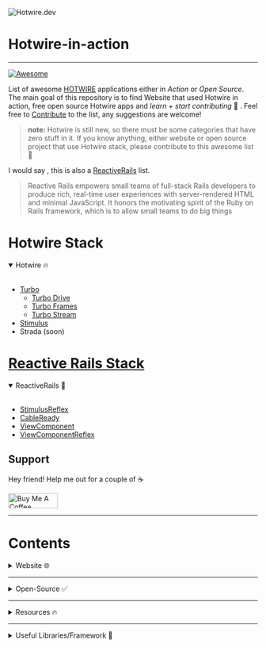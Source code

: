 ![Hotwire.dev](https://cdn.hashnode.com/res/hashnode/image/upload/v1612841200174/LWYzrzZWr.png)
# Hotwire-in-action
---

<p align="left">
<a href="https://github.com/sindresorhus/awesome"><img alt="Awesome" src="https://cdn.rawgit.com/sindresorhus/awesome/d7305f38d29fed78fa85652e3a63e154dd8e8829/media/badge.svg" /></a>

List of awesome [HOTWIRE](https://hotwire.dev/) applications either in *Action* or *Open Source*. The main goal of this repository is to find Website that used Hotwire in action, free open source Hotwire apps and *learn + start contributing* 🚀 . Feel free to [Contribute](https://github.com/asyraffff/Hotwire-in-action/blob/main/CONTRIBUTING.md) to the list, any suggestions are welcome!

> **note:** Hotwire is still new, so there must be some categories that have zero stuff in it. If you know anything, either website or open source project that use Hotwire stack, please contribute to this awesome list 🙏

I would say , this is also a [ReactiveRails](https://github.com/obie/guide-to-reactive-rails) list.
> Reactive Rails empowers small teams of full-stack Rails developers to produce rich, real-time user experiences with server-rendered HTML and minimal JavaScript. It honors the motivating spirit of the Ruby on Rails framework, which is to allow small teams to do big things

# Hotwire Stack

<details open>
<summary>Hotwire 🔥</summary>
<br>
  
- [Turbo](https://turbo.hotwire.dev/)
  - [Turbo Drive](https://turbo.hotwire.dev/handbook/drive)
  - [Turbo Frames](https://turbo.hotwire.dev/handbook/frames)
  - [Turbo Stream](https://turbo.hotwire.dev/handbook/streams)
- [Stimulus](https://stimulus.hotwire.dev/)
- Strada (soon)

</details>

# [Reactive Rails Stack](https://obie.medium.com/react-is-dead-long-live-reactive-rails-long-live-stimulusreflex-and-viewcomponent-cd061e2b0fe2)

<details open>
<summary>ReactiveRails 🚀</summary>
<br>
  
- [StimulusReflex](https://docs.stimulusreflex.com/)
- [CableReady](https://cableready.stimulusreflex.com/)
- [ViewComponent](https://github.com/github/view_component)
- [ViewComponentReflex](https://github.com/joshleblanc/view_component_reflex)

</details>

## Support
Hey friend! Help me out for a couple of ☕️

<a href="https://www.buymeacoffee.com/asyraff" target="_blank"><img src="https://cdn.buymeacoffee.com/buttons/v2/default-yellow.png" alt="Buy Me A Coffee" style="height: 30px !important;width: 100px !important;" ></a>

---

# Contents

<details>
<summary>Website 🌐</summary>
<br>
  
# Website

## a
- [allencompassingtrip.com](https://www.allencompassingtrip.com/)
- [alonetone](https://alonetone.com/)
- [askubuntu](https://askubuntu.com/)
- [audiotrails.io](https://audiotrails.io/)
## b
- [basecamp](https://basecamp.com/)
- [bookshop.org](https://bookshop.org/)
- [boxdrop.io](https://www.boxdrop.io/)
## c
- [chaosmage.app](https://chaosmage.app/)
- [cookpad](https://cookpad.com/us)
- [coinbase](https://www.coinbase.com/)
- [CoinGecko](https://www.coingecko.com/en)
- [covidnearme](https://covidnearme.org/)
- [CrowdWorks.jp](https://crowdworks.jp/)
## d
- [driftingruby](https://www.driftingruby.com/)
## e
## f
- [festalab](https://festalab.com.br/)
## g
- [ga-alliance](https://ga-alliance.com/)
- [gitlab](https://gitlab.com/)
- [gorails](https://gorails.com/)
## h
- [hackershare.dev](https://hackershare.dev)
- [hey.com](https://hey.com/)
## i
## j
- [jumpstartrails](https://jumpstartrails.com/)
## k
## l
- [leanstack](https://leanstack.com/)
- [learnawesome.org](https://learnawesome.org/)
## m
- [Modern Datatables](https://rails-stimulusreflex.guillaumebriday.me/)
## n
## o
- [orchid.software](https://orchid.software/)
## p
- [podia](https://www.podia.com/)
- [polywork](https://www.polywork.com/)
- [processkit](https://processkit.com/)
- [PyPI.org](https://pypi.org/)
## q
- [quran.com](https://quran.com/)
## r
- [railsbytes](https://railsbytes.com/)
- [rubyapi.org](https://rubyapi.org/)
## s
- [sailboat.guide](https://sailboat.guide/)
- [shopify](https://accounts.shopify.com/)
- [skillengine](https://skillsengine.com/)
- [skyderby](https://skyderby.ru/)
- [stackoverflow](https://stackoverflow.com/)
- [stamped.ai](https://stamped.ai/)
- [stimulusconnect](https://stimulusconnect.com/)
- [stimulusreflexpattern](https://www.stimulusreflexpatterns.com/)
## t
- [teachmore](https://www.teachmore.in/)
- [tetherit.io](https://tetherit.io/)
- [tinyinvoice](https://www.tinyinvoice.com/)
- [transcripto.io](https://transcripto.io/)
- [tsmi.live](https://tsmi.live/)
## u
## v
- [vg.no](https://www.vg.no/)
- [vuelive](https://www.veuelive.com/)
## w
- [wip.co](https://wip.co/)
## x
## y
## z
</details>

---

<details>
<summary>Open-Source ✅</summary>
<br>

# Open-source

## App
- [alonetone](https://github.com/sudara/alonetone) - A free, open source, non-commercial home for musicians and their music
- [annict](https://github.com/annict/annict) - The platform for anime addicts built with Rails and Stimulus.js.
- [black_candy](https://github.com/aidewoode/black_candy) - A self hosted music streaming server
- [boxdrop](https://github.com/marcoroth/boxdrop) - Dropbox Clone built with StimulusReflex
- [covidliste](https://github.com/hostolab/covidliste) - Covidliste makes it easy to manage waiting lists for vaccination centers.
- [crudlfap](https://github.com/yourlabs/crudlfap) 
- [quran.com](https://github.com/quran/quran.com-frontend-v2) - The official source code repository for Quran.com
- [denali](https://github.com/gesteves/denali) - A simple, fast photoblogging CMS built in Ruby on Rails which features responsive, high-resolution images, a customizable posting schedule, social media management and syndication, a GraphQL API, and more.
- [game-of-life](https://github.com/DonSchado/game-of-life) - Conway's Game of Life, with Ruby on Rails, Stimulus.js and Turbolinks
- [hackershare](https://github.com/hackershare/hackershare) - a powerful social bookmarking service and a knowledge-sharing community, with advanced search and tag management feature
- [hhnpwa](https://github.com/OnRailsBlog/hhnpwa) - HOTWire Hacker News Progressive Web App
- [hnpwa-app](https://github.com/johnbeatty/hnpwa-app) - An implementation of the Hacker News PWA with Rails + Stimulus
- [kanbri-hotwire](https://github.com/tolesco/kanbri-hotwire) - Password-less Ruby on Rails app for project management using kanban boards.
- [learnawesome.org](https://github.com/learn-awesome/learn) - A social network of lifelong learners built around humanity's universal learning map.
- [modern-datatables](https://github.com/guillaumebriday/modern-datatables) - They are many ways to build reactive web interfaces but do we really need to add the complexity of JavaScript frameworks like Vue.js or React?
- [nindika](https://github.com/stephannv/nindika) - Checkout Nintendo Switch eShop games
- [radiofeed](https://github.com/danjac/radiofeed) - Simple podcast MVP
- [rails_new_io](https://github.com/miatrinity/rails_new_io) - railsnew.io is an app to create and verify new rails applications using an intuitive UI.
- [rslack](https://github.com/S-H-GAMELINKS/rslack) - Slack like chat app( using hotwire!)
- [skyderby](https://github.com/skyderby/skyderby) - The most advanced flight analysis and competition scoring
- [snippet_app](https://github.com/SnippetSafe/snippet_app) - A social code snippet sharing app that allows you to create, file and share code snippets with anyone. Built with Ruby on Rails and Stimulus JS.
- [sponsor_me](https://github.com/dmunoz-10/sponsor_me) _ An app to sponsor people's ideas using Stripe, Sidekiq, Rails and Stimulus. 
- [stimulus-reflex-expo](https://github.com/hopsoft/stimulus_reflex_expo) - StimulusReflex demos
- [taskwire](https://github.com/vojto/taskwire) - Task manager with Rails/Hotwire
- [tippkick.club](https://github.com/lxxxvi/tippkick.club) - Betting app revisited for EURO 2020
- [trello-stimulus-reflex](https://github.com/excid3/trello-stimulus-reflex) - A trello clone using Stimulus Reflex

## Demo
- [hotwire-chat](https://github.com/mdominiak/hotwire-chat) - Hotwire Chat is a demo Ruby on Rails web application built with Hotwire.
- [Cart Example - Stimulus](https://github.com/pascallaliberte/examples.modestjs.works/tree/master/cart/stimulus) - Cart Example - Stimulus
- [stimulus-mapbox-gl](https://github.com/ayudo/stimulus-mapbox-gl) - stimulus controllers for mapbox-gl
- [stimulus-sticky-table-header](https://github.com/johnbeatty/stimulus-sticky-table-header) - a simple StimulusJS controller that keeps the header of a table at the top of window as you scroll through the page.
- [stimulus-demo](https://github.com/tbreuss/stimulus-demo) - Multi Page Application (MPA) with pre-rendered HTML using Stimulus.js UMD

## Rails
- [hotwire-chat](https://github.com/mdominiak/hotwire-chat) - Hotwire Chat is a demo Ruby on Rails web application built with Hotwire.
- [hotwire-rails-dome-chat](https://github.com/hotwired/hotwire-rails-demo-chat) - Repository from the Hotwire demo
- [todomvc_rails_on_stimulus](https://github.com/adrienpoly/todomvc_rails_on_stimulus) - A modest TodoMvc built with Rails, Turbolinks and Stimulus JS
  - ActiveStorage
    - [drag_and_drop_active_storage](https://github.com/justalever/drag_and_drop_active_storage) - A demo drag and drop image upldate Ruby on Rails app using Stimulus.js, DropZone.js, and ActiveStorage
  - ActionText
    - [test-hotwire-actiontext-rails](https://github.com/donrestarone/test-hotwire-actiontext-rails) - a simple twitter timeline implemented with hotwire and actiontext
  - Devise
    - [hotwire-devise](https://github.com/gorails-screencasts/hotwire-devise) - How to make Devise work with Hotwire & Turbo.js
  - Docker
    - [docker-rails](https://github.com/ledermann/docker-rails) - Dockerize Rails 6 with ActionCable, Webpacker, Stimulus, Elasticsearch, Sidekiq
    - [docker-rails-example](https://github.com/nickjj/docker-rails-example) - A production ready example Rails app that's using Docker and Docker Compose.
  - form
    - [abyme](https://github.com/bear-in-mind/abyme) - abyme is a modern take on handling dynamic nested forms in Rails 6+ using StimulusJS.
  - Sidekiq
    - [sidekiq-actioncable-stimulus-demo](https://github.com/dstull/sidekiq-actioncable-stimulus-demo) - demo rails app using sidekiq/actioncable/stimulus and testing it all

## Stimulus
- [better-stimulus](https://github.com/julianrubisch/better-stimulus) - An opinionated collection of StimulusJS best practices
- [javascript30-stimulus](https://github.com/adrienpoly/javascript30-stimulus) - Wes Bos 🔥 Javascript30 converted to Stimulus JS 🚀🚀🚀
- [stimulus-rxjs-example](https://github.com/mike1o1/stimulus-rxjs-example) - Example repository showing Stimulus along with RxJS 
- [stimulus-validation](https://github.com/jwald1/stimulus-validation) - stimulus-validation helps validate user input and helps you display errors.
- [stimulus-turbolinks](https://github.com/gretchenfitze/stimulus-turbolinks) - Stimulus + Vue.js + Turbolinks test Rails app
- [stimulus-turbolinks-demo](https://github.com/pascallaliberte/stimulus-turbolinks-demo) - A Stimulus + Turbolinks Demo of an app called Proposahoy!
- [stimulus-turbolinks-vuejs](https://github.com/gretchenfitze/stimulus-turbolinks) - Stimulus + Vue.js + Turbolinks test Rails app

## StimulusReflex
- [sr_mini](https://github.com/hopsoft/sr_mini) - A minimal Rails app that showcases how to use StimulusReflex
- [stimulus-reflex-expo](https://github.com/hopsoft/stimulus_reflex_expo) - StimulusReflex demos
- [stimulus-reflex-sandbox](https://github.com/leastbad/stimulus-reflex-sandbox) - Sandbox apps are based on sr mini, the single-file StimulusReflex-powered Rails app template
- [stimulus_reflex_activity](https://github.com/stimulusreflex/stimulus_reflex_activity) - Simple activity indicator for StimulusReflex
- [stimulus_reflex_todomvc](https://github.com/hopsoft/stimulus_reflex_todomvc) - An implementation of TodoMVC using Ruby on Rails, StimulusJS, and StimulusReflex
- [beast_mode](https://github.com/leastbad/beast_mode) - 100% server-side rendered faceted search UI demo.
- [stimulusreflexpatterns.com/patterns](https://www.stimulusreflexpatterns.com/patterns/) - An assorted collection of patterns, directly extracted from the stimulusreflexpattern course.
- [stimulus_reflex_sandbox](https://github.com/julianrubisch/stimulus_reflex_sandbox) - the single-file StimulusReflex-powered Rails app template.
- [stimulus_reflex_harness](https://github.com/leastbad/stimulus_reflex_harness) - Verify a bare-bones SR application. Branch it to build MVCEs.
- [rubocop-stimulus_reflex](https://github.com/marcoroth/rubocop-stimulus_reflex) - Code style checking for StimulusReflex
  
## ViewComponent
- **Demo**
  - [view-component-demo](https://github.com/joelhawksley/view-component-demo) - Rails application with ViewComponent
  - [view_component_reflex_expo](https://github.com/joshleblanc/view_component_reflex_expo) - view_component_reflex_expo
  - [rails_bootstrap](https://github.com/harled/rails_bootstrap) - Rails implementation of React Bootstrap, using GitHub's view components and stimulus js.
  - [hotwire_components](https://github.com/thecookieorg/hotwire_components) - Rails Hotwire w/ View Components
  - [view-components-in-the-wild](https://github.com/failure-driven/view-components-in-the-wild) - View components in the wild
  - [rails_view_components_stimulus](https://github.com/codeshowcase-pv/rails_view_components_stimulus)
  - [tailwind_view_component_example](https://github.com/coderberry/tailwind_view_component_example) 
  - [rails-flash-messages](https://github.com/zaychoer/rails-flash-messages) - Implement View Component, Tailwind, StimulusJs
  - [rails-ViewComponent-Stimulus-Materialize](https://github.com/PauloMiranda98/Front-End-Example-Using-Rails-ViewComponent-Stimulus-Materialize) - rails-ViewComponent-Stimulus-Materialize
  - [polaris-view-components](https://github.com/baoagency/polaris-view-components)
  - [primer view_components](https://github.com/primer/view_components) - ViewComponents for the Primer Design System
  - [elemental_components](https://github.com/jensljungblad/elemental_components) - Simple view components for Rails 5.1+
  - [bridgetown-view-component](https://github.com/bridgetownrb/bridgetown-view-component) - Add support for GitHub's ViewComponent library to your Bridgetown sites.
  - [rails-css-component-techniques](https://github.com/bessey/rails-css-component-techniques) - Examples of ways to encapsulate Rails View Component CSS
- **Storybook**
  - [view_component_storybook](https://github.com/jonspalmer/view_component_storybook) - ViewComponent previews and testing in Storybook
  - [view_component_storybook_example](https://github.com/jonspalmer/view_component_storybook_example) - Example app demonstrating ViewComponent::Storybook to preview ViewComponents in Storybook
  - [rails-view-components-storybook](https://github.com/phacks/rails-view-components-storybook) - Companion repository for the “Building a Component Library in Rails with Storybook”
  - [storybook-demo](https://github.com/kundigo/storybook-demo) - A demo application showing how to use storybook with ruby on rails applications using view components
- [bootstrap-viewcomponent](https://github.com/dpaola2/bootstrap-viewcomponent) - View Components for Bootstrap
- [tailwind_view_component](https://github.com/andrewmcodes-archive/tailwind_view_component) - ViewComponents for TailwindCSS
- [fullstack](https://github.com/blogonhq/fullstack) - Fullstack rails based on view components
- **Additional**
  - [ilex](https://github.com/joshleblanc/ilex) - Render view components without a sidecar template
  - [view_component-form](https://github.com/pantographe/view_component-form) - Rails FormBuilder for ViewComponent
  - [inline_view_component](https://github.com/existentialmutt/inline_view_component) - Include template strings in Rails ViewComponent class definitions
  - [view_component_properties](https://github.com/simonrand/view_component_properties) - Manage properties on ViewComponents
  - [view_component_kit](https://github.com/Perafan18/view_component_kit)
  - [iew_component-no_component](https://github.com/boardfish/view_component-no_component) - Remove the Component suffix from ViewComponent generators.
  - [lightning-ui](https://github.com/aaricpittman/lightning-ui) - Rails view components for Salesforce Lightning Design System

## Turbo
- [turbo-showcase](https://github.com/renuo/turbo-showcase) - A showcase of turbo features
- [turbo_flash](https://github.com/joshmn/turbo_flash) - Automagically include your flash messages in your Ruby on Rails Hotwire TurboStream responses.

## Turbo IOS
- [Turbo-iOS-Demo](https://github.com/joemasilotti/Turbo-iOS-Demo) 
- [turbo-ios-base](https://github.com/dalezak/turbo-ios-base) 

## Template
- [sjabloon-lite](https://github.com/GetSjabloon/sjabloon-lite) - The lite version of the SaaS Rails 6 starter kit Sjabloon, includes setup for Webpacker, Tailwind (inc. PurgeCss) and Stimulus
- [limestone](https://github.com/archonic/limestone) - Boilerplate Rails 6 SaaS application with Webpack, Stimulus and Docker integration.
- [limestone-accounts](https://github.com/archonic/limestone-accounts) - Boilerplate Rails 5.2 multitenant SaaS application with webpack and Docker integration. Billing is scoped to accounts.
- [rails-hotwire-base](https://github.com/rootstrap/rails_hotwire_base) - Rails + Hotwire base app
- [rails-template](https://github.com/astrocket/rails-template) - Template for Rails 6.0 + Kubernetes + Webpacker + Stimulus + TailwindCSS + Let's Encrypt + @
- [uickstart-rails-tailwind](https://github.com/MA-Ahmad/quickstart-rails-tailwind) - This is a base project to quickly spin up a Rails+Stimulus+Tailwindcss application.

## Language
  - **ASP.NET**
    - [hotwire-aspnet-demo-chat](https://github.com/scottiemc7/hotwire-aspnet-demo-chat) - Hotwire Asp.Net Core Chat Demo
  - **Django**
    - [hotwire-django](https://github.com/hotwire-django/hotwire-django) - Meta package to combine turbo-django and stimulus-django
    - [hotwire-django-demo-chat](https://github.com/davish/hotwire-django-demo-chat) - Chat app demo of the Turbo web framework, rendered with Django.
    - [hotwire-django-realworld](https://github.com/hotwire-django/hotwire-django-realworld) - RealWorld Django app built with Turbo!
    - [django-turbo-response](https://github.com/hotwire-django/django-turbo-response) - Hotwired/Turbo Django response helpers
    - [turbo-django](https://github.com/hotwire-django/turbo-django) - An early stage integration of Hotwire Turbo with Django
  - **Elixir**
    - [phoenix-hotwire-demo-chat](https://github.com/en30/hotwire-phoenix-demo-chat) - This is a Phoenix port of hotwired/hotwire-rails-demo-chat.
  - **Express.js**
    - [express-hotwire](https://github.com/deriegle/express-hotwire) - Express tooling for working with Hotwire (HTML over the wire)
    - [hotwire-turbo-express](https://github.com/twelve17/hotwire-turbo-express) -  ExpressJS middleware for sending turbo-stream HTML fragments to a hotwire Turbo client
  - **flask**
    - [hotwire-flask-demo](https://github.com/bwghughes/hotwired-flask-demo) - Demo basic Flask using Hotwired and Bootstrap 5.
    - [turbo-flask](https://github.com/miguelgrinberg/turbo-flask) - Integration of Hotwire's Turbo library with Flask.
  - **Go**
    - [chat-hotwire-go](https://github.com/lu4p/chat-hotwire-go) - This is a simple chat app which shows how to use Go with Hotwire.
    - [gotwire](https://github.com/gypsydave5/gotwire) - Go server using HotWire
    - [hotwire-go-example](https://github.com/while1malloc0/hotwire-go-example) - The hotwire demo chat written in Golang
    - [hotwire-golang-website](https://github.com/wolfeidau/hotwire-golang-website) - This project provides some working examples using Go and Hotwire Turbo.
    - [turbo-go](https://github.com/akmittal/turbo-go) - Build hotwire apps using go
  - **Laravel**
    - [turbo-laravel](https://github.com/tonysm/turbo-laravel) - This package gives you a set of conventions to make the most out of Hotwire in Laravel (inspired by the turbo-rails gem).
  - **CakePhp**
    - [cakephp-stimulus-example1](https://github.com/nico-amsterdam/cakephp-stimulus-example1) - CakePHP integrated with stimulus.js via webpack
  - **Kotlin**
    - [hotwire-kotlin/java](https://github.com/delitescere/hotwire-samples) - A Kotlin/Java SpringBoot sample of hotwire tooling
  - **SpringBoot**
    - [hotwire-demo-chat-in-springboot](https://github.com/mbucc/hotwire-demo-chat-in-springboot) - Convert the demo video in Hotwire launch from Ruby to SpringBoot
  - **Vite**
    - [vite-plugin-stimulus-hmr](https://github.com/ElMassimo/vite-plugin-stimulus-hmr) - ⚡️ HMR for Stimulus controllers in Vite.js

</details>

---

<details>
<summary>Resources 🔥</summary>
<br>

# Resources

### Comparison
- [Comparison of different frameworks](https://html-over-the-wire.herokuapp.com/) 

### Stimulus
- [stimulus.hotwire.dev](https://stimulus.hotwire.dev/)
- [stimulustoolbox](https://stimulustoolbox.com/)
- [awesome-stimulusjs](https://github.com/skatkov/awesome-stimulusjs)
- [stimulus-use](https://stimulus-use.github.io/stimulus-use/#/)
- [stimulus-components](https://github.com/stimulus-components/stimulus-components)
- [Stimulus Controller](https://github.com/hopsoft/stimulus_controllers)
- [betterstimulus](https://www.betterstimulus.com/)
- [StimulusShortcut](https://github.com/leastbad/stimulus-shortcut)
- [TailwindCSS StimulusComponents](https://github.com/excid3/tailwindcss-stimulus-components)
- [stimulus-library](https://github.com/Sub-Xaero/stimulus-library)
   - Tutorial
      - [onrails.blog](https://onrails.blog/stimulus-js-tutorials/)

### ReactiveRails
- [guide to reactive rails](https://github.com/obie/guide-to-reactive-rails)
   - **StimulusReflex**
     - [docs.stimulusreflex.com](https://docs.stimulusreflex.com/)
     - [expo](https://expo.stimulusreflex.com/)
     - [cheatsheet](https://devhints.io/stimulus-reflex)
     - [StimulusReflexGlobalId](https://github.com/joshleblanc/stimulus_reflex_globalid)
     - [stimulus_reflex_testing](https://github.com/podia/stimulus_reflex_testing)
     - [stimulus_reflex_sandbox](https://github.com/julianrubisch/stimulus_reflex_sandbox) - the single-file StimulusReflex-powered Rails app template.
   - **CableReady**
     - [cableready.stimulusreflex.com](https://cableready.stimulusreflex.com/)
     - **AnyCable**
       - [anycable-rails](https://github.com/anycable/anycable-rails) - AnyCable Rails integration
       - [anycable_rails_demo](https://github.com/anycable/anycable_rails_demo) - AnyCable Rails demo application and its different variations
   - **ViewComponentReflex**
     - [ViewComponentReflex showcase](https://view-component-reflex-expo.grep.sh/) 
     - [view_component-contrib](https://github.com/palkan/view_component-contrib) - A collection of extension and developer tools for ViewComponent    
### Community
- [discuss.hotwire.dev](https://discuss.hotwire.dev/)
- [stimulusconnect](https://stimulusconnect.com/)
  
### Courses
- [stimulusreflexpatterns](https://www.stimulusreflexpatterns.com/)

### Articles
- **Hotwire**
  - [Introducing Hotwire](https://www.ombulabs.com/blog/rails/hotwire/introducing-hotwire)
  - [What is "html-over-the-wire"?](https://github.com/guettli/html-over-the-wire) - 
  - [Hotwire: Reactive Rails with no JavaScript?](https://evilmartians.com/chronicles/hotwire-reactive-rails-with-no-javascript)
  - [Hotwire, ViewComponents and TailwindCSS: The Ultimate Rails Stack](https://blog.cloud66.com/hotwire-viewcomponents-and-tailwindcss-the-ultimate-rails-stack/)
  - [HTML over-the-wire is a promising future of Web Development](https://dev.to/rajasegar/html-over-the-wire-is-the-future-of-web-development-542c) 
  - [Taking Rails to the next level with Hotwire](https://blog.cloud66.com/taking-rails-to-the-next-level-with-hotwire/)
  - [Making Hotwire and Devise play nicely](https://blog.cloud66.com/making-hotwire-and-devise-play-nicely-with-viewcomponents/)
- **ReactiveRails**
  - [Advocating for "Reactive Rails"](https://cableready.stimulusreflex.com/advocating-for-reactive-rails)
  - [React is Dead. Long live Reactive Rails! Long live StimulusReflex and ViewComponent](https://obie.medium.com/react-is-dead-long-live-reactive-rails-long-live-stimulusreflex-and-viewcomponent-cd061e2b0fe2)
  - [Reactive Rails with Stimulus Reflex!](https://codeando.dev/posts/reactivity-rails-reflex/)
  - [Building Reactive Rails applications with StimulusReflex](https://bendyworks.com/blog/building-reactive-rails-applications-with-stimulusreflex)
- **ViewComponent**
  - [Hotwire, ViewComponents and TailwindCSS: The Ultimate Rails Stack](https://blog.cloud66.com/hotwire-viewcomponents-and-tailwindcss-the-ultimate-rails-stack/)
  - [Components on Rails?](https://codeando.dev/posts/rails-view-components/)

### Blogs
- [beflagrant](https://www.beflagrant.com/blog/)
- [modestjs.works](https://github.com/pascallaliberte/modestjs.works)
- [leanweb.dev](https://leanweb.dev/)
- [gomakethings.com](https://gomakethings.com/articles/)
- [cloud66 Blog](https://blog.cloud66.com/)
- [noelrappin](https://noelrappin.com/)
- [mikerogers0](https://dev.to/mikerogers0)
- [evilmartians](https://evilmartians.com/chronicles)
- [Matouš Borák](https://dev.to/borama)
- [ombulabs](https://www.ombulabs.com/blog)
- [onrails](https://onrails.blog/)
- [tad.thorle](https://tad.thorley.dev/)
- [shime.sh](https://shime.sh/)
  
### Videos
  - [CableReady & StimulusReflex Overview by Hopsoft](https://www.youtube.com/watch?v=dPzv2qsj5L8)
  - [Build a Twitter clone in 10 minutes with Rails, CableReady, and StimulusReflex by Hopsoft](https://www.youtube.com/watch?v=F5hA79vKE_E)
  - [Introduction to Stimulus Reflex by excid3](https://gorails.com/episodes/stimulus-reflex-basics)
  - [Realtime browser updates with Cable Ready by excid3](https://gorails.com/episodes/how-to-use-cable-ready)
  - [Reactive Applications with Stimulus Reflex by Drifting Ruby](https://www.youtube.com/watch?v=K9QeC9CsYiU)
  - [Create Fast Apps With Stimulus Reflex And RailsBytes Templates In Ruby On Rails 6 by Deanin](https://www.youtube.com/watch?v=hxqkTy2SB78)
 
### Talk
- [Frontendless Rails frontend - Vladimir Dementyev](https://www.youtube.com/watch?v=sIxvxp7E0xg&list=PLbHJudTY1K0c8N1-PPyiQxlHNzJIzyJv6&index=72)
- **ViewComponent**
  - [Rethinking the View Layer with Components by Joel Hawksley](https://www.youtube.com/watch?v=y5Z5a6QdA-M)
  - [Encapsulating Views by Joel Hawksley](https://www.youtube.com/watch?v=YVYRus_2KZM)
  - [ViewComponents in the Real World - Joel Hawksley](https://www.youtube.com/watch?v=QoetqsBCsbE)
- **StimulusReflex**
  - [Just the Right Amount of JS: Building Reactive Apps With Stimulus Reflex](https://www.youtube.com/watch?v=XwJHOnbAbio)
  
</details>

---

<details>
<summary>Useful Libraries/Framework 🌈</summary>
<br>
  
## Empower HTML you already have
 - [alpine.js](https://github.com/alpinejs/alpine/) - A rugged, minimal framework for composing JavaScript behavior in your markup.
 - [reef](https://github.com/cferdinandi/reef) - A lightweight library for creating reactive, state-based components and UI.
 - [trimmings](https://github.com/postlight/trimmings) - 🌲 Get back to HTML.
 - [intercooler.js](https://github.com/bigskysoftware/intercooler-js) - Making AJAX as easy as anchor tags
 - [hyper.html](https://viperhtml.js.org/hyper.html) - A Fast & Light Virtual DOM Alternative
 - [svelte](https://svelte.dev/)
 - [lit.dev](https://lit.dev/) 
 - [lit-html](https://lit-html.polymer-project.org/)
 - [mithril.js](https://mithril.js.org/)
 - [htmx](https://htmx.org/) - high power tools for HTML

## Framework
 - [motion](https://github.com/unabridged/motion) - Reactive frontend UI components for Rails in pure Ruby
 - [matestack.io](https://matestack.io/) - Your Rails views reimagined
 - [hyperstack.org](https://hyperstack.org/) - a Ruby DSL, compiled by Opal, bundled by Webpack, powered by React.
 - [snabberb](https://github.com/tobymao/snabberb) - A simple component view framework for Ruby Opal based on Snabbdom
 - [prism](https://github.com/prism-rb/prism) - Build frontend web apps with Ruby and WebAssembly

## Other Reactive
 - django
   - [django-sockpuppet](https://github.com/jonathan-s/django-sockpuppet) - Build reactive applications with the django tooling you already know and love.
 - Laravel
   - [livewire](https://github.com/livewire/livewire) - A full-stack framework for Laravel that takes the pain out of building dynamic UIs.
 - Phoenix
   - [phoenix_live_view](https://github.com/phoenixframework/phoenix_live_view) - Rich, real-time user experiences with server-rendered HTML
 - ASP.NET
   - [Blazor](https://github.com/dotnet/aspnetcore/blob/main/src/Components/README.md) - framework for building modern, interactive web-based UIs with C# and Razor.

## Style
 - [shoelace.style](https://shoelace.style/) - A forward-thinking library of web components.

## Form
 - [optimism](https://github.com/leastbad/optimism) - drop-in remote form validation.
 - [Stimulus Form Utilities](https://github.com/eelcoj/stimulus-form-utilities)

## Lazy load
 - [futurism](https://github.com/julianrubisch/futurism) - Lazy-load Rails partials via CableReady

## IOS
 - [turbo-ios](https://github.com/hotwired/turbo-ios) - iOS framework for making Turbo native apps
  
</details>
